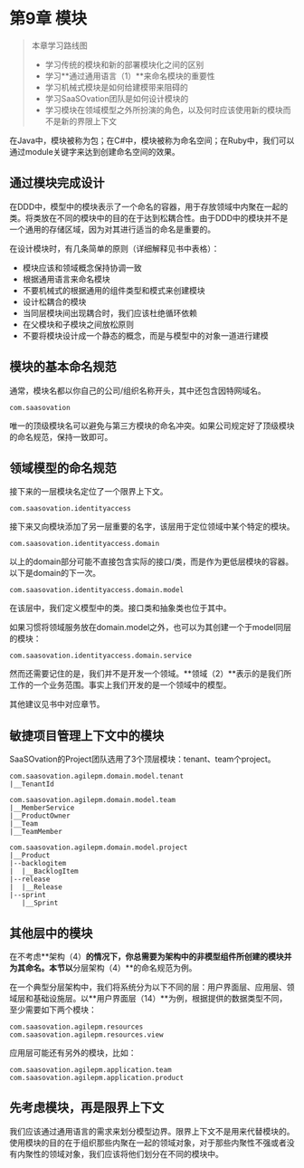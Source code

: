 # 第9章 模块

> 本章学习路线图
>
> - 学习传统的模块和新的部署模块化之间的区别
> - 学习**通过通用语言（1）**来命名模块的重要性
> - 学习机械式模块是如何给建模带来阻碍的
> - 学习SaaSOvation团队是如何设计模块的
> - 学习模块在领域模型之外所扮演的角色，以及何时应该使用新的模块而不是新的界限上下文

在Java中，模块被称为包；在C#中，模块被称为命名空间；在Ruby中，我们可以通过module关键字来达到创建命名空间的效果。



## 通过模块完成设计

在DDD中，模型中的模块表示了一个命名的容器，用于存放领域中内聚在一起的类。将类放在不同的模块中的目的在于达到松耦合性。由于DDD中的模块并不是一个通用的存储区域，因为对其进行适当的命名是重要的。

在设计模块时，有几条简单的原则（详细解释见书中表格）：

- 模块应该和领域概念保持协调一致
- 根据通用语言来命名模块
- 不要机械式的根据通用的组件类型和模式来创建模块
- 设计松耦合的模块
- 当同层模块间出现耦合时，我们应该杜绝循环依赖
- 在父模块和子模块之间放松原则
- 不要将模块设计成一个静态的概念，而是与模型中的对象一道进行建模



## 模块的基本命名规范

通常，模块名都以你自己的公司/组织名称开头，其中还包含因特网域名。

```
com.saasovation
```

唯一的顶级模块名可以避免与第三方模块的命名冲突。如果公司规定好了顶级模块的命名规范，保持一致即可。



## 领域模型的命名规范

接下来的一层模块名定位了一个限界上下文。

```
com.saasovation.identityaccess
```

接下来又向模块添加了另一层重要的名字，该层用于定位领域中某个特定的模块。

```
com.saasovation.identityaccess.domain
```

以上的domain部分可能不直接包含实际的接口/类，而是作为更低层模块的容器。以下是domain的下一次。

```
com.saasovation.identityaccess.domain.model
```

在该层中，我们定义模型中的类。接口类和抽象类也位于其中。

如果习惯将领域服务放在domain.model之外，也可以为其创建一个于model同层的模块：

```
com.saasovation.identityaccess.domain.service
```

然而还需要记住的是，我们并不是开发一个领域。**领域（2）**表示的是我们所工作的一个业务范围。事实上我们开发的是一个领域中的模型。

其他建议见书中对应章节。



## 敏捷项目管理上下文中的模块

SaaSOvation的Project团队选用了3个顶层模块：tenant、team个project。

```
com.saasovation.agilepm.domain.model.tenant
|__TenantId

com.saasovation.agilepm.domain.model.team
|__MemberService
|__ProductOwner
|__Team
|__TeamMember

com.saasovation.agilepm.domain.model.project
|__Product
|--backlogitem
|  |__BacklogItem
|--release
|  |__Release
|--sprint
   |__Sprint
```



## 其他层中的模块

在不考虑**架构（4）**的情况下，你总需要为架构中的非模型组件所创建的模块并为其命名。本节以**分层架构（4）**的命名规范为例。

在一个典型分层架构中，我们将系统分为以下不同的层：用户界面层、应用层、领域层和基础设施层。以**用户界面层（14）**为例，根据提供的数据类型不同，至少需要如下两个模块：

```
com.saasovation.agilepm.resources
com.saasovation.agilepm.resources.view
```

应用层可能还有另外的模块，比如：

```
com.saasovation.agilepm.application.team
com.saasovation.agilepm.application.product
```



## 先考虑模块，再是限界上下文

我们应该通过通用语言的需求来划分模型边界。限界上下文不是用来代替模块的。使用模块的目的在于组织那些内聚在一起的领域对象，对于那些内聚性不强或者没有内聚性的领域对象，我们应该将他们划分在不同的模块中。

